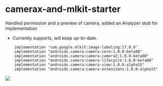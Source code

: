 # camerax-and-mlkit-starter
Handled permission and a preview of camera, added an Analyzer stub for implementation

- Currently supports, will keep up-to-date.
```
    implementation 'com.google.mlkit:image-labeling:17.0.0'
    implementation "androidx.camera:camera-core:1.0.0-beta08"
    implementation "androidx.camera:camera-camera2:1.0.0-beta08"
    implementation "androidx.camera:camera-lifecycle:1.0.0-beta08"
    implementation "androidx.camera:camera-view:1.0.0-alpha15"
    implementation "androidx.camera:camera-extensions:1.0.0-alpha15"
```

![](preview.gif)
